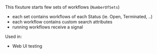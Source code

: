 This fixuture starts few sets of workflows (`NumberOfSets`)

 - each set contains workflows of each Status (ie. Open, Terminated, ..)
 - each workflow contains custom search attributes
 - running workflows receive a signal

Used in:

- Web UI testing
